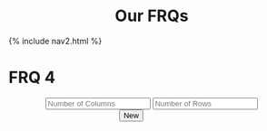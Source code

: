 <br>
<br>
<h1 style="text-align: center">Our FRQs</h1>

<div id="title">
{% include nav2.html %}
</div>

# FRQ 4

<div style="text-align: center">
  <input id="numCols" type="text" placeholder="Number of Columns" />
  <input id="numRows" type="text" placeholder="Number of Rows" />
</div>

<style>
  .button-container-div {
      text-align: center;
      height: 10vh;
      width: 45vw;
  }
</style>

<div class="button-container-div">
  <button class="button" id="refresh-button">New</button>
 </div>

<div id="table-container"></div>

<script>


const tableContainer = document.getElementById("table-container");

// Generate a button
const generateButton = document.getElementById('generate-button');

// Create a brand new table every time clicked
function newTable() {
  let numCols = document.getElementById("numCols").value;
  let numRows = document.getElementById("numRows").value;

  const API_URL = `https://f1.aadit.dev/api/lightboard/?numRows=${numRows}&numCols=${numCols}&percentLightsOff=0.0`;
  fetch(API_URL)
    .then(response => response.json())
    .then(data => {
      // Clear the table container
        const table = document.createElement('table');
        table.style.width = '50%';
        table.style.margin = '0 auto';


        let currentRow;
        for (const { row, column, light } of data) {
        if (row !== currentRow) {
            currentRow = row;
            const tr = document.createElement('tr');
            table.appendChild(tr);
        }

        // Make a cell with RGB color input
        const td = document.createElement('td');
        td.style.backgroundColor = `rgb(${light.red}, ${light.green}, ${light.blue})`;

        // brightness level text color
        const brightness = (light.red * 299 + light.green * 587 + light.blue * 114) / 1000;
        if (brightness < 128) {
          td.style.color = 'white';
        } else {
          td.style.color = 'black';
        }

        // Box text style
        td.innerText = `#${light.red.toString(16).padStart(2, '0')}${light.green.toString(16).padStart(2, '0')}${light.blue.toString(16).padStart(2, '0')}`;
        table.lastElementChild.appendChild(td);
      }

    tableContainer.appendChild(table);

    });
}

generateButton.addEventListener('click', newTable);


</script>
